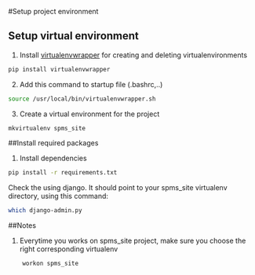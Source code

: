 #Setup project environment

## Setup virtual environment


1. Install [virtualenvwrapper](http://virtualenvwrapper.readthedocs.org/en/latest/) for creating and deleting virtualenvironments
 

```bash
pip install virtualenvwrapper
```

2. Add this command to startup file (.bashrc,..)

```bash
source /usr/local/bin/virtualenvwrapper.sh
```

3. Create a virtual environment for the project

```bash
mkvirtualenv spms_site
```

##Install required packages

1. Install dependencies
```bash
pip install -r requirements.txt
```

Check the using django. It should point to your spms_site virtualenv directory, using this command:
```bash
which django-admin.py
```

##Notes
1. Everytime you works on spms_site project, make sure you choose the 
right corresponding virtualenv
```bash
    workon spms_site
```


